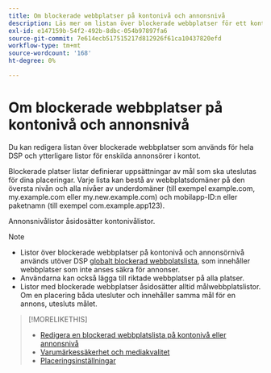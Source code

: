 ```yaml
---
title: Om blockerade webbplatser på kontonivå och annonsnivå
description: Läs mer om listan över blockerade webbplatser för ett konto eller en annonsörer.
exl-id: e147159b-54f2-492b-8dbc-054b97897fa6
source-git-commit: 7e614ecb517515217d812926f61ca10437820efd
workflow-type: tm+mt
source-wordcount: '168'
ht-degree: 0%

---
```


# Om blockerade webbplatser på kontonivå och annonsnivå

Du kan redigera listan över blockerade webbplatser som används för hela DSP och ytterligare listor för enskilda annonsörer i kontot.

Blockerade platser listar definierar uppsättningar av mål som ska uteslutas för dina placeringar. Varje lista kan bestå av webbplatsdomäner på den översta nivån och alla nivåer av underdomäner (till exempel example.com, my.example.com eller my.new.example.com) och mobilapp-ID:n eller paketnamn (till exempel com.example.app123).

Annonsnivålistor åsidosätter kontonivålistor.

>[!NOTE]
>
>* Listor över blockerade webbplatser på kontonivå och annonsörnivå används utöver DSP [globalt blockerad webbplatslista](/help/dsp/introduction/features/brand-safety-media-quality.md#global-blocked-sites), som innehåller webbplatser som inte anses säkra för annonser.
>* Användarna kan också lägga till riktade webbplatser på alla platser.
>* Listor med blockerade webbplatser åsidosätter alltid målwebbplatslistor. Om en placering båda utesluter och innehåller samma mål för en annons, utesluts målet.


>[!MORELIKETHIS]
>
>* [Redigera en blockerad webbplatslista på kontonivå eller annonsnivå](/help/dsp/admin/blocked-sites-list-edit.md)
>* [Varumärkessäkerhet och mediakvalitet](/help/dsp/introduction/features/brand-safety-media-quality.md)
>* [Placeringsinställningar](/help/dsp/campaign-management/placements/placement-settings.md)

